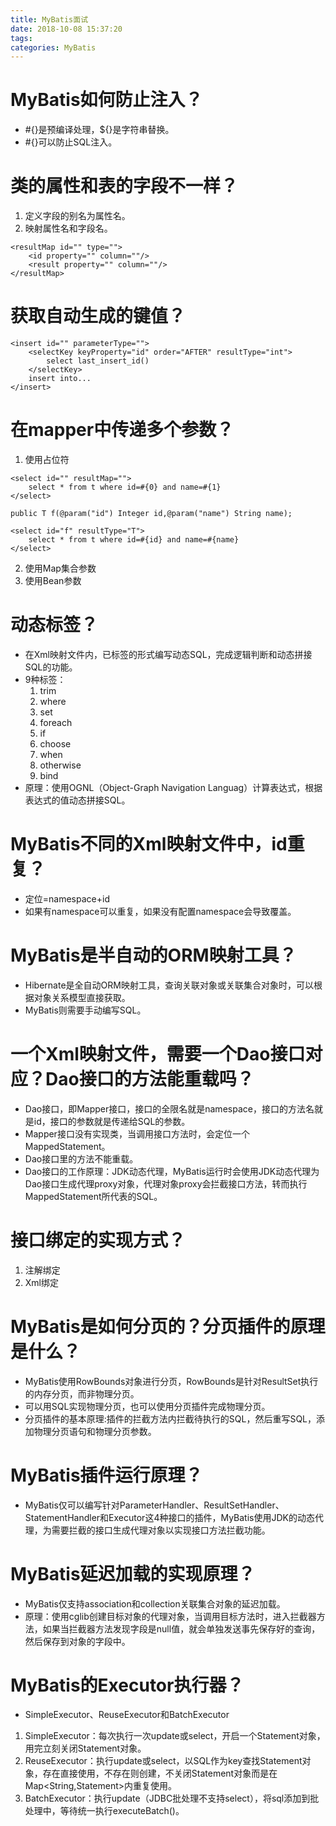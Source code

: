 ```yaml
---
title: MyBatis面试
date: 2018-10-08 15:37:20
tags: 
categories: MyBatis
---
```

# MyBatis如何防止注入？
* #{}是预编译处理，${}是字符串替换。
* #{}可以防止SQL注入。

# 类的属性和表的字段不一样？
1. 定义字段的别名为属性名。
2. 映射属性名和字段名。
```
<resultMap id="" type="">
    <id property="" column=""/>
    <result property="" column=""/>
</resultMap>
```

# 获取自动生成的键值？
```
<insert id="" parameterType="">
    <selectKey keyProperty="id" order="AFTER" resultType="int">
        select last_insert_id()
    </selectKey>
    insert into...
</insert>
```

# 在mapper中传递多个参数？
1. 使用占位符
```
<select id="" resultMap="">
    select * from t where id=#{0} and name=#{1}
</select>
```
```
public T f(@param("id") Integer id,@param("name") String name);

<select id="f" resultType="T">
    select * from t where id=#{id} and name=#{name}
</select>
```
2. 使用Map集合参数
3. 使用Bean参数

# 动态标签？
* 在Xml映射文件内，已标签的形式编写动态SQL，完成逻辑判断和动态拼接SQL的功能。
* 9种标签：
    1. trim
    2. where
    3. set
    4. foreach
    5. if
    6. choose
    7. when
    8. otherwise
    9. bind
* 原理：使用OGNL（Object-Graph Navigation Languag）计算表达式，根据表达式的值动态拼接SQL。

# MyBatis不同的Xml映射文件中，id重复？
* 定位=namespace+id
* 如果有namespace可以重复，如果没有配置namespace会导致覆盖。

# MyBatis是半自动的ORM映射工具？
* Hibernate是全自动ORM映射工具，查询关联对象或关联集合对象时，可以根据对象关系模型直接获取。
* MyBatis则需要手动编写SQL。

# 一个Xml映射文件，需要一个Dao接口对应？Dao接口的方法能重载吗？
* Dao接口，即Mapper接口，接口的全限名就是namespace，接口的方法名就是id，接口的参数就是传递给SQL的参数。
* Mapper接口没有实现类，当调用接口方法时，会定位一个MappedStatement。
* Dao接口里的方法不能重载。
* Dao接口的工作原理：JDK动态代理，MyBatis运行时会使用JDK动态代理为Dao接口生成代理proxy对象，代理对象proxy会拦截接口方法，转而执行MappedStatement所代表的SQL。

# 接口绑定的实现方式？
1. 注解绑定
2. Xml绑定

# MyBatis是如何分页的？分页插件的原理是什么？
* MyBatis使用RowBounds对象进行分页，RowBounds是针对ResultSet执行的内存分页，而非物理分页。
* 可以用SQL实现物理分页，也可以使用分页插件完成物理分页。
* 分页插件的基本原理:插件的拦截方法内拦截待执行的SQL，然后重写SQL，添加物理分页语句和物理分页参数。

# MyBatis插件运行原理？
* MyBatis仅可以编写针对ParameterHandler、ResultSetHandler、StatementHandler和Executor这4种接口的插件，MyBatis使用JDK的动态代理，为需要拦截的接口生成代理对象以实现接口方法拦截功能。

# MyBatis延迟加载的实现原理？
* MyBatis仅支持association和collection关联集合对象的延迟加载。
* 原理：使用cglib创建目标对象的代理对象，当调用目标方法时，进入拦截器方法，如果当拦截器方法发现字段是null值，就会单独发送事先保存好的查询，然后保存到对象的字段中。

# MyBatis的Executor执行器？
* SimpleExecutor、ReuseExecutor和BatchExecutor
1. SimpleExecutor：每次执行一次update或select，开启一个Statement对象，用完立刻关闭Statement对象。
2. ReuseExecutor：执行update或select，以SQL作为key查找Statement对象，存在直接使用，不存在则创建，不关闭Statement对象而是在Map<String,Statement>内重复使用。
3. BatchExecutor：执行update（JDBC批处理不支持select），将sql添加到批处理中，等待统一执行executeBatch()。
